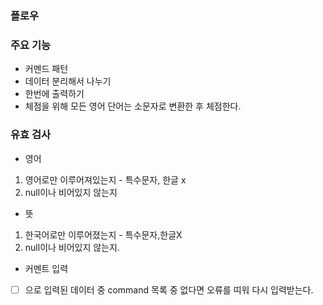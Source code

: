 ### 플로우

### 주요 기능
- 커멘드 패턴 
- 데이터 분리해서 나누기
- 한번에 출력하기
- 체점을 위해 모든 영어 단어는 소문자로 변환한 후 체점한다.

### 유효 검사

- 영어
1. 영어로만 이루어져있는지 - 특수문자, 한글 x
2. null이나 비어있지 않는지

- 뜻
1. 한국어로만 이루어졌는지 - 특수문자,한글X
2. null이나 비어있지 않는지.

- 커멘트 입력
- [ ] 으로 입력된 데이터 중 command 목록 중 없다면 오류를 띠워 다시 입력받는다.